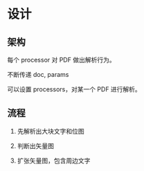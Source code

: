 # 设计

## 架构

每个 processor 对 PDF 做出解析行为。

不断传递 doc, params

可以设置 processors，对某一个 PDF 进行解析。

## 流程

1. 先解析出大块文字和位图

2. 判断出矢量图

3. 扩张矢量图，包含周边文字
